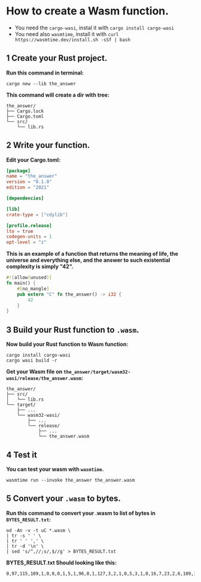 # How to create a Wasm function.

- You need the `cargo-wasi`, instal it with `cargo install cargo-wasi`
- You need also `wasmtime`, install it with `curl https://wasmtime.dev/install.sh -sSf | bash`

## 1 Create your Rust project.

**Run this command in terminal:**

```
cargo new --lib the_answer
```

**This command will create a dir with tree:**

```
the_answer/
├── Cargo.lock
├── Cargo.toml
└── src/
    └── lib.rs
```

## 2 Write your function.

**Edit your Cargo.toml:**

```toml
[package]
name = "the_answer"
version = "0.1.0"
edition = "2021"

[dependencies]

[lib]
crate-type = ["cdylib"]

[profile.release]
lto = true
codegen-units = 1
opt-level = "z"
```

**This is an example of a function that returns the meaning of life, the universe and everything else, and the answer to such existential complexity is simply "42".**

```rust
#![allow(unused)]
fn main() {
    #[no_mangle]
    pub extern "C" fn the_answer() -> i32 {
        42
    }
}
```

## 3 Build your Rust function to `.wasm`.

**Now build your Rust function to Wasm function:**

```shell
cargo install cargo-wasi
cargo wasi build -r
```

**Get your Wasm file on `the_answer/target/wasm32-wasi/release/the_answer.wasm`:**

```
the_answer/
├── src/
│   └── lib.rs
└── target/
    ├── ...
    └── wasm32-wasi/
        ├── ...
        └── release/
            ├── ...
            └── the_answer.wasm
```

## 4 Test it

**You can test your wasm with `wasmtime`.**

```
wasmtime run --invoke the_answer the_answer.wasm
```

## 5 Convert your `.wasm` to bytes.

**Run this command to convert your .wasm to list of bytes in `BYTES_RESULT.txt`:**

```
od -An -v -t uC *.wasm \
| tr -s ' ' \
| tr ' ' ',' \
| tr -d '\n' \
| sed 's/^,//;s/,$//g' > BYTES_RESULT.txt
```

**BYTES_RESULT.txt Should looking like this:**

```
0,97,115,109,1,0,0,0,1,5,1,96,0,1,127,3,2,1,0,5,3,1,0,16,7,23,2,6,109,101,109,111,114,121,2,0,10,116,104,101,95,97,110,115,119,101,114,0,0,10,6,1,4,0,65,42,11,0,35,4,110,97,109,101,1,28,1,0,25,116,104,101,95,97,110,115,119,101,114,46,99,111,109,109,97,110,100,95,101,120,112,111,114,116,0,104,9,112,114,111,100,117,99,101,114,115,2,8,108,97,110,103,117,97,103,101,1,4,82,117,115,116,0,12,112,114,111,99,101,115,115,101,100,45,98,121,3,5,114,117,115,116,99,29,49,46,54,56,46,49,32,40,56,52,54,48,99,97,56,50,51,32,50,48,50,51,45,48,51,45,50,48,41,5,99,108,97,110,103,6,49,53,46,48,46,54,6,119,97,108,114,117,115,6,48,46,49,57,46,48,0,30,15,116,97,114,103,101,116,95,102,101,97,116,117,114,101,115,1,43,11,98,117,108,107,45,109,101,109,111,114,121
```
